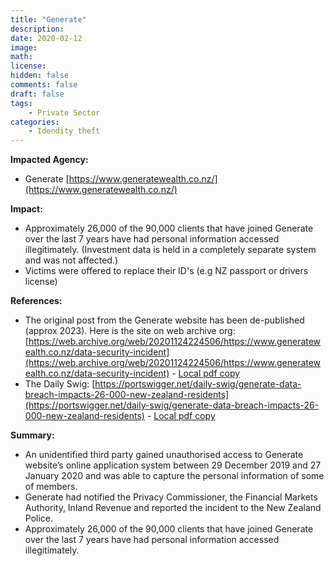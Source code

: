 ```yaml
---
title: "Generate"
description: 
date: 2020-02-12
image: 
math: 
license: 
hidden: false
comments: false
draft: false
tags: 
    - Private Sector
categories:
    - Idendity theft
---
```

**Impacted Agency:**
* Generate [https://www.generatewealth.co.nz/](https://www.generatewealth.co.nz/)

**Impact:**
* Approximately 26,000 of the 90,000 clients that have joined Generate over the last 7 years have had personal information accessed illegitimately. (Investment data is held in a completely separate system and was not affected.)
* Victims were offered to replace their ID's (e.g NZ passport or drivers license) 

**References:**
* The original post from the Generate website has been de-published (approx 2023). Here is the site on web archive org: [https://web.archive.org/web/20201124224506/https://www.generatewealth.co.nz/data-security-incident](https://web.archive.org/web/20201124224506/https://www.generatewealth.co.nz/data-security-incident) - [Local pdf copy](WebArchiveOrg.pdf) 
* The Daily Swig: [https://portswigger.net/daily-swig/generate-data-breach-impacts-26-000-new-zealand-residents](https://portswigger.net/daily-swig/generate-data-breach-impacts-26-000-new-zealand-residents) - [Local pdf copy](TheDailySwig.pdf)

**Summary:**
* An unidentified third party gained unauthorised access to Generate website’s online application system between 29 December 2019 and 27 January 2020 and was able to capture the personal information of some of members.
* Generate had notified the Privacy Commissioner, the Financial Markets Authority, Inland Revenue and reported the incident to the New Zealand Police.
* Approximately 26,000 of the 90,000 clients that have joined Generate over the last 7 years have had personal information accessed illegitimately.